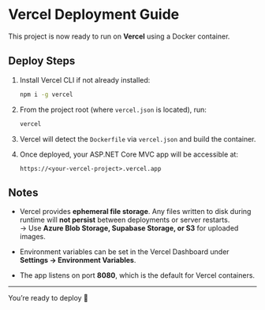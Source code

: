 # Vercel Deployment Guide

This project is now ready to run on **Vercel** using a Docker container.

## Deploy Steps

1. Install Vercel CLI if not already installed:
   ```bash
   npm i -g vercel
   ```

2. From the project root (where `vercel.json` is located), run:
   ```bash
   vercel
   ```

3. Vercel will detect the `Dockerfile` via `vercel.json` and build the container.

4. Once deployed, your ASP.NET Core MVC app will be accessible at:
   ```
   https://<your-vercel-project>.vercel.app
   ```

## Notes

- Vercel provides **ephemeral file storage**. Any files written to disk during runtime will **not persist** between deployments or server restarts.  
  → Use **Azure Blob Storage, Supabase Storage, or S3** for uploaded images.

- Environment variables can be set in the Vercel Dashboard under **Settings → Environment Variables**.

- The app listens on port **8080**, which is the default for Vercel containers.

---

You’re ready to deploy 🚀